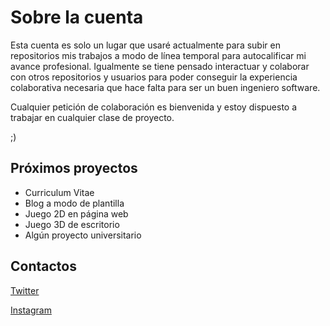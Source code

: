 # Sobre la cuenta
Esta cuenta es solo un lugar que usaré actualmente para subir en repositorios mis trabajos a modo de línea temporal para autocalificar mi avance profesional. Igualmente se tiene pensado interactuar y colaborar con otros repositorios y usuarios para poder conseguir la experiencia colaborativa necesaria que hace falta para ser un buen ingeniero software.

Cualquier petición de colaboración es bienvenida y estoy dispuesto a trabajar en cualquier clase de proyecto.

;)

## Próximos proyectos
- Curriculum Vitae
- Blog a modo de plantilla
- Juego 2D en página web
- Juego 3D de escritorio
- Algún proyecto universitario

## Contactos
[Twitter](https://twitter.com/tetris_rubik)

[Instagram](https://www.instagram.com/tetris_rubik)
